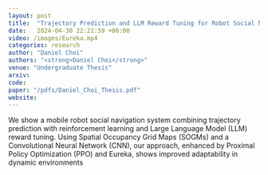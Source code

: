 ```yaml
---
layout: post
title:  "Trajectory Prediction and LLM Reward Tuning for Robot Social Navigation with Deep Reinforcement Learning"
date:   2024-04-30 22:21:59 +00:00
video: /images/Eureka.mp4
categories: research
author: "Daniel Choi"
authors: "<strong>Daniel Choi</strong>"
venue: "Undergraduate Thesis"
arxiv:
code: 
paper: "/pdfs/Daniel_Choi_Thesis.pdf"
website: 
---
```

We show a mobile robot social navigation system combining trajectory prediction with reinforcement learning and Large Language Model (LLM) reward tuning. Using Spatial Occupancy Grid Maps (SOGMs) and a Convolutional Neural Network (CNN), our approach, enhanced by Proximal Policy Optimization (PPO) and Eureka, shows improved adaptability in dynamic environments